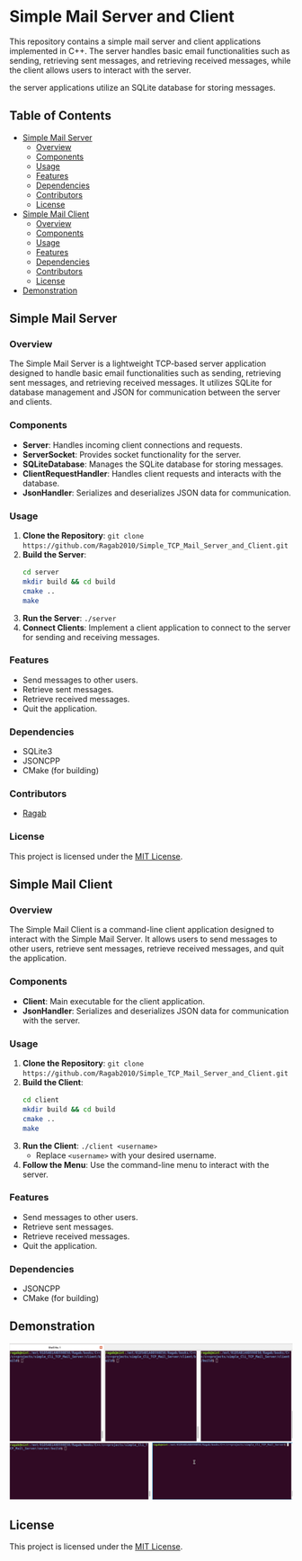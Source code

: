 

# Simple Mail Server and Client

This repository contains a simple mail server and client applications implemented in C++. The server handles basic email functionalities such as sending, retrieving sent messages, and retrieving received messages, while the client allows users to interact with the server.

the server applications utilize an SQLite database for storing messages.


## Table of Contents

- [Simple Mail Server](#simple-mail-server)
  - [Overview](#overview)
  - [Components](#components)
  - [Usage](#usage)
  - [Features](#features)
  - [Dependencies](#dependencies)
  - [Contributors](#contributors)
  - [License](#license)
- [Simple Mail Client](#simple-mail-client)
  - [Overview](#overview-1)
  - [Components](#components-1)
  - [Usage](#usage-1)
  - [Features](#features-1)
  - [Dependencies](#dependencies-1)
  - [Contributors](#contributors-1)
  - [License](#license-1)
- [Demonstration](#demonstration)

## Simple Mail Server

### Overview
The Simple Mail Server is a lightweight TCP-based server application designed to handle basic email functionalities such as sending, retrieving sent messages, and retrieving received messages. It utilizes SQLite for database management and JSON for communication between the server and clients.

### Components
- **Server**: Handles incoming client connections and requests.
- **ServerSocket**: Provides socket functionality for the server.
- **SQLiteDatabase**: Manages the SQLite database for storing messages.
- **ClientRequestHandler**: Handles client requests and interacts with the database.
- **JsonHandler**: Serializes and deserializes JSON data for communication.

### Usage
1. **Clone the Repository**: `git clone https://github.com/Ragab2010/Simple_TCP_Mail_Server_and_Client.git`
2. **Build the Server**:
    ```bash
    cd server
    mkdir build && cd build
    cmake ..
    make
    ```
3. **Run the Server**: `./server`
4. **Connect Clients**: Implement a client application to connect to the server for sending and receiving messages.

### Features
- Send messages to other users.
- Retrieve sent messages.
- Retrieve received messages.
- Quit the application.

### Dependencies
- SQLite3
- JSONCPP
- CMake (for building)

### Contributors
- [Ragab](https://github.com/ragab2010)

### License
This project is licensed under the [MIT License](LICENSE).

## Simple Mail Client

### Overview
The Simple Mail Client is a command-line client application designed to interact with the Simple Mail Server. It allows users to send messages to other users, retrieve sent messages, retrieve received messages, and quit the application.

### Components
- **Client**: Main executable for the client application.
- **JsonHandler**: Serializes and deserializes JSON data for communication with the server.

### Usage
1. **Clone the Repository**: `git clone https://github.com/Ragab2010/Simple_TCP_Mail_Server_and_Client.git`
2. **Build the Client**:
    ```bash
    cd client
    mkdir build && cd build
    cmake ..
    make
    ```
3. **Run the Client**: `./client <username>`
    - Replace `<username>` with your desired username.
4. **Follow the Menu**: Use the command-line menu to interact with the server.

### Features
- Send messages to other users.
- Retrieve sent messages.
- Retrieve received messages.
- Quit the application.

### Dependencies
- JSONCPP
- CMake (for building)

## Demonstration

![Server and Client Execution](sqllite3_mailserver.gif)

## License
This project is licensed under the [MIT License](LICENSE).
